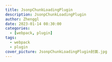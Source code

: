 ```yaml
---
title: JsonpChunkLoadingPlugin
description: JsonpChunkLoadingPlugin
author: Zhenggl
date: 2023-01-14 08:30:00
categories:
  - [webpack, plugin]
tags:
  - webpack
  - plugin
cover_picture: JsonpChunkLoadingPlugin封面.jpg
---
```

